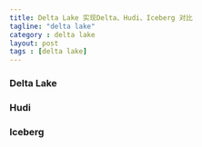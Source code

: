 ```yaml
---
title: Delta Lake 实现Delta、Hudi、Iceberg 对比
tagline: "delta lake"
category : delta lake
layout: post
tags : [delta lake]
---
```


### Delta Lake

### Hudi

### Iceberg
